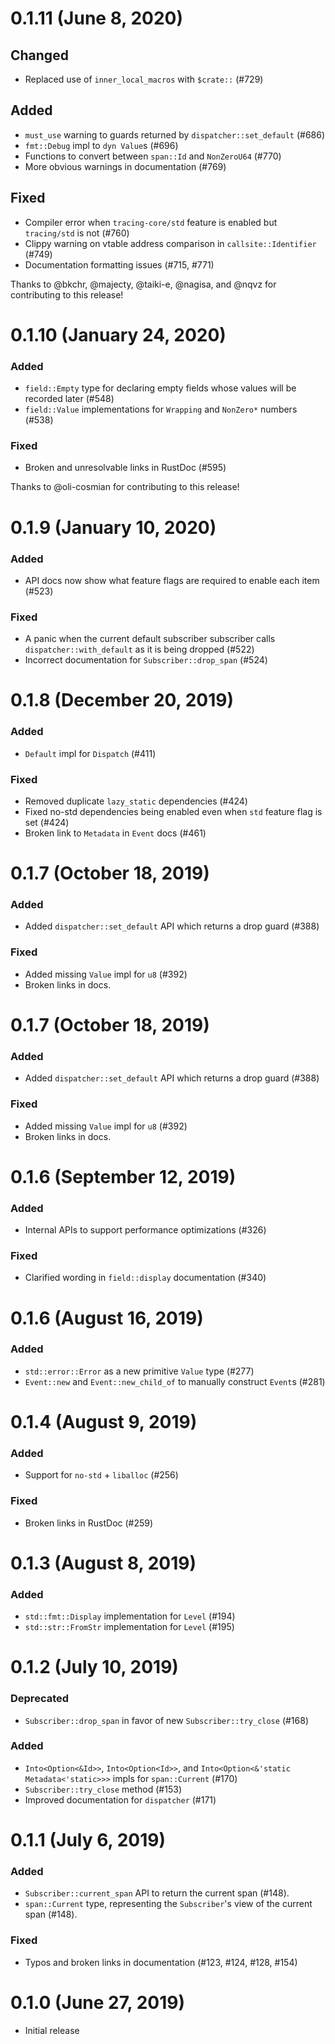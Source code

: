 # 0.1.11 (June 8, 2020)

## Changed

- Replaced use of `inner_local_macros` with `$crate::` (#729)

## Added

- `must_use` warning to guards returned by `dispatcher::set_default` (#686)
- `fmt::Debug` impl to `dyn Value`s (#696) 
- Functions to convert between `span::Id` and `NonZeroU64` (#770)
- More obvious warnings in documentation (#769)

## Fixed

- Compiler error when `tracing-core/std` feature is enabled but `tracing/std` is
  not (#760)
- Clippy warning on vtable address comparison in `callsite::Identifier` (#749)
- Documentation formatting issues (#715, #771)

Thanks to @bkchr, @majecty, @taiki-e, @nagisa, and @nqvz for contributing to
this release!

# 0.1.10 (January 24, 2020)

### Added

- `field::Empty` type for declaring empty fields whose values will be recorded
  later (#548)
- `field::Value` implementations for `Wrapping` and `NonZero*` numbers (#538)

### Fixed

- Broken and unresolvable links in RustDoc (#595)

Thanks to @oli-cosmian for contributing to this release!

# 0.1.9 (January 10, 2020)

### Added

- API docs now show what feature flags are required to enable each item (#523)

### Fixed

- A panic when the current default subscriber subscriber calls
  `dispatcher::with_default` as it is being dropped (#522)
- Incorrect documentation for `Subscriber::drop_span` (#524)

# 0.1.8 (December 20, 2019)

### Added

- `Default` impl for `Dispatch` (#411)

### Fixed

- Removed duplicate `lazy_static` dependencies (#424)
- Fixed no-std dependencies being enabled even when `std` feature flag is set
  (#424)
- Broken link to `Metadata` in `Event` docs (#461)

# 0.1.7 (October 18, 2019)

### Added

- Added `dispatcher::set_default` API which returns a drop guard (#388)

### Fixed

- Added missing `Value` impl for `u8` (#392)
- Broken links in docs.

# 0.1.7 (October 18, 2019)

### Added

- Added `dispatcher::set_default` API which returns a drop guard (#388)

### Fixed

- Added missing `Value` impl for `u8` (#392)
- Broken links in docs.

# 0.1.6 (September 12, 2019)

### Added

- Internal APIs to support performance optimizations (#326)

### Fixed

- Clarified wording in `field::display` documentation (#340)

# 0.1.6 (August 16, 2019)

### Added

- `std::error::Error` as a new primitive `Value` type (#277)
- `Event::new` and `Event::new_child_of` to manually construct `Event`s (#281)

# 0.1.4 (August 9, 2019)

### Added

- Support for `no-std` + `liballoc` (#256)

### Fixed

- Broken links in RustDoc (#259)

# 0.1.3 (August 8, 2019)

### Added

- `std::fmt::Display` implementation for `Level` (#194)
- `std::str::FromStr` implementation for `Level` (#195)

# 0.1.2 (July 10, 2019)

### Deprecated

- `Subscriber::drop_span` in favor of new `Subscriber::try_close` (#168)

### Added

- `Into<Option<&Id>>`, `Into<Option<Id>>`, and
  `Into<Option<&'static Metadata<'static>>>` impls for `span::Current` (#170)
- `Subscriber::try_close` method (#153)
- Improved documentation for `dispatcher` (#171)

# 0.1.1 (July 6, 2019)

### Added

- `Subscriber::current_span` API to return the current span (#148).
- `span::Current` type, representing the `Subscriber`'s view of the current
  span (#148).

### Fixed

- Typos and broken links in documentation (#123, #124, #128, #154)

# 0.1.0 (June 27, 2019)

- Initial release
